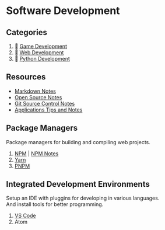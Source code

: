 # Software Development

## Categories

1. :file_folder: [Game Development](development-docs/game-development/)
2. :file_folder: [Web Development](development-docs/web-development/)
3. :file_folder: [Python Development](development-docs/python-development/)

## Resources

+ [Markdown Notes](development-docs/markdown-notes.md)
+ [Open Source Notes](development-docs/open-source-notes.md)
+ [Git Source Control Notes](development-docs/git-notes.md)
+ [Applications Tips and Notes](development-docs/applications-tips-and-notes.md)

## Package Managers

Package managers for building and compiling web projects.

1. [NPM](https://www.npmjs.com/) | [NPM Notes](development-docs/npm-notes.md)
2. [Yarn](https://yarnpkg.com/)
3. [PNPM](https://pnpm.js.org)

## Integrated Development Environments

Setup an IDE with pluggins for developing in various languages.  
And install tools for better programming.

1. [VS Code](development-docs/ide-vscode.md)
2. Atom
